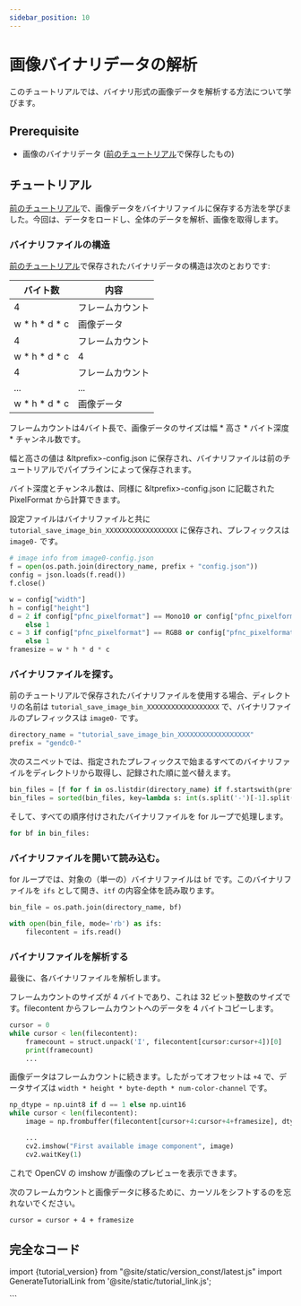 ```yaml
---
sidebar_position: 10
---
```


# 画像バイナリデータの解析

このチュートリアルでは、バイナリ形式の画像データを解析する方法について学びます。

## Prerequisite

* 画像のバイナリデータ ([前のチュートリアル](./save-image-bin)で保存したもの)

## チュートリアル

[前のチュートリアル](save-image-bin)で、画像データをバイナリファイルに保存する方法を学びました。今回は、データをロードし、全体のデータを解析、画像を取得します。

### バイナリファイルの構造 

[前のチュートリアル](save-image-bin)で保存されたバイナリデータの構造は次のとおりです:

| バイト数 | 内容         |
|----------|--------------|
| 4        | フレームカウント   |
| w \* h \* d \* c | 画像データ |
| 4        | フレームカウント   |
| w \* h \* d \* c | 4          |
| 4        | フレームカウント   |
| ...      | ...        |
| w \* h \* d \* c | 画像データ |

フレームカウントは4バイト長で、画像データのサイズは幅 * 高さ * バイト深度 * チャンネル数です。

幅と高さの値は &ltprefix>-config.json に保存され、バイナリファイルは前のチュートリアルでパイプラインによって保存されます。

バイト深度とチャンネル数は、同様に &ltprefix>-config.json に記載された PixelFormat から計算できます。

設定ファイルはバイナリファイルと共に `tutorial_save_image_bin_XXXXXXXXXXXXXXXXXX` に保存され、プレフィックスは `image0-` です。

```python
# image info from image0-config.json
f = open(os.path.join(directory_name, prefix + "config.json"))
config = json.loads(f.read())
f.close()

w = config["width"]
h = config["height"]
d = 2 if config["pfnc_pixelformat"] == Mono10 or config["pfnc_pixelformat"] == Mono12 \
    else 1
c = 3 if config["pfnc_pixelformat"] == RGB8 or config["pfnc_pixelformat"] == BGR8 \
    else 1
framesize = w * h * d * c
```

### バイナリファイルを探す。   

前のチュートリアルで保存されたバイナリファイルを使用する場合、ディレクトリの名前は `tutorial_save_image_bin_XXXXXXXXXXXXXXXXXX` で、バイナリファイルのプレフィックスは `image0-` です。

```python
directory_name = "tutorial_save_image_bin_XXXXXXXXXXXXXXXXXX"
prefix = "gendc0-"
```

次のスニペットでは、指定されたプレフィックスで始まるすべてのバイナリファイルをディレクトリから取得し、記録された順に並べ替えます。

```python
bin_files = [f for f in os.listdir(directory_name) if f.startswith(prefix) and f.endswith(".bin")]
bin_files = sorted(bin_files, key=lambda s: int(s.split('-')[-1].split('.')[0]))
```

そして、すべての順序付けされたバイナリファイルを for ループで処理します。

```python
for bf in bin_files:
```

### バイナリファイルを開いて読み込む。  

for ループでは、対象の（単一の）バイナリファイルは `bf` です。このバイナリファイルを `ifs` として開き、`itf` の内容全体を読み取ります。

```python
bin_file = os.path.join(directory_name, bf)

with open(bin_file, mode='rb') as ifs:
    filecontent = ifs.read()
```

### バイナリファイルを解析する

最後に、各バイナリファイルを解析します。

フレームカウントのサイズが 4 バイトであり、これは 32 ビット整数のサイズです。filecontent からフレームカウントへのデータを 4 バイトコピーします。

```python
cursor = 0
while cursor < len(filecontent):
    framecount = struct.unpack('I', filecontent[cursor:cursor+4])[0]
    print(framecount)
    ...
```

画像データはフレームカウントに続きます。したがってオフセットは `+4` で、データサイズは `width * height * byte-depth * num-color-channel` です。

```python
np_dtype = np.uint8 if d == 1 else np.uint16
while cursor < len(filecontent):
    image = np.frombuffer(filecontent[cursor+4:cursor+4+framesize], dtype=np_dtype).reshape((h, w))

    ...
    cv2.imshow("First available image component", image)
    cv2.waitKey(1)
```

これで OpenCV の imshow が画像のプレビューを表示できます。

次のフレームカウントと画像データに移るために、カーソルをシフトするのを忘れないでください。

```
cursor = cursor + 4 + framesize
```

## 完全なコード

import {tutorial_version} from "@site/static/version_const/latest.js"
import GenerateTutorialLink from '@site/static/tutorial_link.js';

<GenerateTutorialLink language="python" tag={tutorial_version} tutorialfile="tutorial5_parse_image_bin_data" />
```
